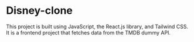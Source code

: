 # Disney-clone

This project is built using JavaScript, the React.js library, and Tailwind CSS. It is a frontend project that fetches data from the TMDB dummy API.
